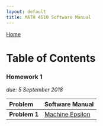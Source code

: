 ```yaml
---
layout: default
title: MATH 4610 Software Manual
---
```


<a href="https://philipnelson5.github.io">Home</a>

# Table of Contents

### Homework 1
*due: 5 September 2018*

| Problem           | Software Manual|
| :-----------------|:---------------|
| **Problem 1**     | [Machine Epsilon](./hw1/man_macheps.md)|
